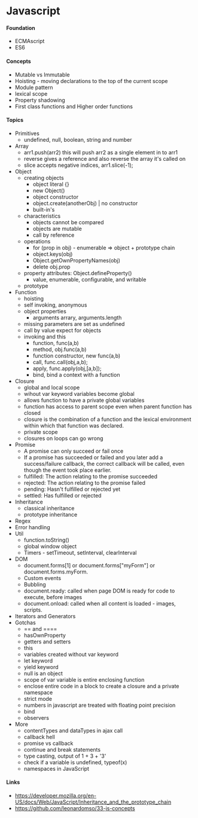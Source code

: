 # Javascript

#### Foundation
- ECMAscript
- ES6

#### Concepts
- Mutable vs Immutable
- Hoisting - moving declarations to the top of the current scope
- Module pattern
- lexical scope
- Property shadowing
- First class functions and Higher order functions

#### Topics
* Primitives
  - undefined, null, boolean, string and number
* Array
	 - arr1.push(arr2) this will push arr2 as a single element in to arr1
   - reverse gives a reference and also reverse the array it's called on
   - slice accepts negative indices, arr1.slice(-1);
* Object
	- creating objects
		- object literal {}
		- new Object()
		- object constructor
		- object.create(anotherObj) | no constructor
		- built-in's
	- characteristics
		- objects cannot be compared
		- objects are mutable
		- call by reference
	- operations
		- for (prop in obj) - enumerable => object + prototype chain
		- object.keys(obj)
		- Object.getOwnPropertyNames(obj)
		- delete obj.prop
	- property attributes: Object.defineProperty()
		- value, enumerable, configurable, and writable
	- prototype
* Function
  - hoisting
  - self invoking, anonymous
  - object properties
  	- arguments arrary, arguments.length
  - missing parameters are set as undefined
  - call by value expect for objects
  - invoking and this
  	- function, func(a,b)
  	- method, obj.func(a,b)
  	- function constructor, new func(a,b)
  	- call, func.call(obj,a,b);
  	- apply, func.apply(obj,[a,b]);
  	- bind, bind a context with a function
* Closure
	- global and local scope
	- wihout var keyword variables become global
	- allows function to have a private global variables
	- function has access to parent scope even when parent function has closed
	- closure is the combination of a function and the lexical environment within which that function was declared.
	- private scope
	- closures on loops can go wrong
* Promise
	- A promise can only succeed or fail once
	- If a promise has succeeded or failed and you later add a success/failure callback, the correct callback will be called, even though the event took place earlier.
  - fulfilled: The action relating to the promise succeeded
  - rejected: The action relating to the promise failed
  - pending: Hasn't fulfilled or rejected yet
  - settled: Has fulfilled or rejected
* Inheritance
  - classical inheritance
  - prototype inheritance
* Regex
* Error handling
* Util
  - function.toString()
  - global window object
  - Timers - setTimeout, setInterval, clearInterval
* DOM
  - document.forms[1] or document.forms["myForm"] or document.forms.myForm.
  - Custom events
  - Bubbling
  - document.ready: called when page DOM is ready for code to execute, before images
  - document.onload: called when all content is loaded - images, scripts.
* Iterators and Generators
* Gotchas
  - == and ====
  - hasOwnProperty
  - getters and setters
  - this
  - variables created without var keyword
  - let keyword
  - yield keyword
  - null is an object
  - scope of var variable is entire enclosing function
  - enclose entire code in a block to create a closure and a private namespace
  - strict mode
  - numbers in javascript are treated with floating point precision
  - bind
  - observers
* More
  - contentTypes and dataTypes in ajax call
  - callback hell
  - promise vs callback
  - continue and break statements
  - type casting, output of 1 + 3 + '3'
  - check if a variable is undefined, typeof(x)
  - namespaces in JavaScript

#### Links
* https://developer.mozilla.org/en-US/docs/Web/JavaScript/Inheritance_and_the_prototype_chain
* https://github.com/leonardomso/33-js-concepts
